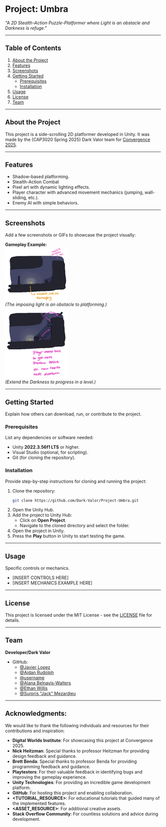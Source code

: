 # **Project: Umbra**
*"A 2D Stealth-Action Puzzle-Platformer where Light is an obstacle and Darkness is refuge."*

---

## **Table of Contents**
1. [About the Project](#about-the-project)  
2. [Features](#features)  
3. [Screenshots](#screenshots)  
4. [Getting Started](#getting-started)  
   - [Prerequisites](#prerequisites)  
   - [Installation](#installation)  
5. [Usage](#usage)  
6. [License](#license)  
7. [Team](#team)  

---

## **About the Project**
This project is a side-scrolling 2D platformer developed in Unity. It was made by the (CAP3020 Spring 2025) Dark Valor team for [Convergence 2025](https://www.behance.net/Convergence2025#).

---

## **Features**
- Shadow-based platforming.
- Stealth-Action Combat  
- Pixel art with dynamic lighting effects.  
- Player character with advanced movement mechanics (jumping, wall-sliding, etc.).  
- Enemy AI with simple behaviors.

---

## **Screenshots**
Add a few screenshots or GIFs to showcase the project visually:

**Gameplay Example:**  
![Gameplay_Concept_01](GitHub/imgs/Gameplay_Concept_01.png)  
*(The imposing light is an obstacle to platforming.)*

![Gameplay Concept_02](GitHub/imgs/Gameplay_Concept_02.png)  
*(Extend the Darkness to progress in a level.)*

---

## **Getting Started**
Explain how others can download, run, or contribute to the project.

### **Prerequisites**
List any dependencies or software needed:  
- Unity **2022.3.56f1 LTS** or higher.  
- Visual Studio (optional, for scripting).  
- Git (for cloning the repository).  

### **Installation**
Provide step-by-step instructions for cloning and running the project:

1. Clone the repository:  
   ```bash
   git clone https://github.com/Dark-Valor/Project-Umbra.git
   ```
2. Open the Unity Hub.  
3. Add the project to Unity Hub:  
   - Click on **Open Project**.  
   - Navigate to the cloned directory and select the folder.  
4. Open the project in Unity.  
5. Press the **Play** button in Unity to start testing the game.

---

## **Usage**
Specific controls or mechanics.

- [INSERT CONTROLS HERE]
- [INSERT MECHANICS EXAMPLE HERE]

---

## **License**
This project is licensed under the MIT License - see the [LICENSE](LICENSE) file for details.

---

## **Team**
**Developer/Dark Valor**  

- GitHub:
  - [@Javier Lopez](https://github.com/JJRaderFTW)  
  - [@Aidan Rudolph](https://github.com/Aidan-Rudolph)
  - [@username](https://github.com/username)  
  - [@Alana Belnavis-Walters](https://github.com/humonae)  
  - [@Ethan Willis](https://github.com/ethanbwillis)
  - [@Surpris "Jack" Mezardieu](https://github.com/EmptySet-Exe)  



---

## **Acknowledgments**: 
  We would like to thank the following individuals and resources for their contributions and inspiration:
  - **Digital Worlds Institute**: For showcasing this project at Convergence 2025.
  - **Nick Heitzman**: Special thanks to professor Heitzman for providing design feedback and guidance.
  - **Brett Benda**: Special thanks to professor Benda for providing programming feedback and guidance.
  - **Playtesters**: For their valuable feedback in identifying bugs and improving the gameplay experience.
  - **Unity Technologies**: For providing an incredible game development platform.
  - **GitHub**: For hosting this project and enabling collaboration.  
  - **<TUTORIAL_RESOURCE>**: For educational tutorials that guided many of the implemented features.
  - **<ASSET_RESOURCE>**: For additional creative assets.
  - **Stack Overflow Community**: For countless solutions and advice during development.
